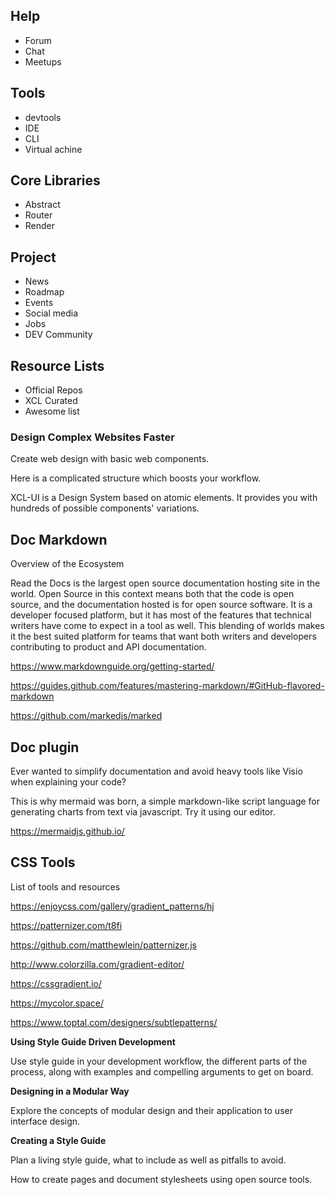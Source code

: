 ## Help

+ Forum
+ Chat
+ Meetups

## Tools

+ devtools
+ IDE
+ CLI
+ Virtual achine

## Core Libraries

+ Abstract
+ Router
+ Render

## Project

+ News
+ Roadmap
+ Events
+ Social media
+ Jobs
+ DEV Community

## Resource Lists

+ Official Repos
+ XCL Curated
+ Awesome list


### Design Complex Websites Faster

Create web design with basic web components. 

Here is a complicated structure which boosts your workflow.

XCL-UI is a Design System based on atomic elements. It provides you with hundreds of possible components' variations.

## Doc Markdown

Overview of the Ecosystem

Read the Docs is the largest open source documentation hosting site in the world. Open Source in this context means both that the code is open source, and the documentation hosted is for open source software. It is a developer focused platform, but it has most of the features that technical writers have come to expect in a tool as well. This blending of worlds makes it the best suited platform for teams that want both writers and developers contributing to product and API documentation.

https://www.markdownguide.org/getting-started/

https://guides.github.com/features/mastering-markdown/#GitHub-flavored-markdown

https://github.com/markedjs/marked

## Doc plugin

Ever wanted to simplify documentation and avoid heavy tools like Visio when explaining your code?

This is why mermaid was born, a simple markdown-like script language for generating charts from text via javascript. Try it using our editor.

https://mermaidjs.github.io/


## CSS Tools

List of tools and resources

https://enjoycss.com/gallery/gradient_patterns/hj

https://patternizer.com/t8fi

https://github.com/matthewlein/patternizer.js

http://www.colorzilla.com/gradient-editor/

https://cssgradient.io/

https://mycolor.space/

https://www.toptal.com/designers/subtlepatterns/

**Using Style Guide Driven Development**

Use style guide in your development workflow, the different parts of the process, along with examples and compelling arguments to get on board.

**Designing in a Modular Way**

Explore the concepts of modular design and their application to user interface design. 

**Creating a Style Guide**

Plan a living style guide, what to include as well as pitfalls to avoid. 

How to create pages and document stylesheets using open source tools.